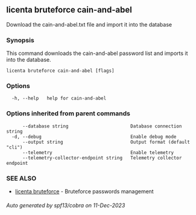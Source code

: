 ## licenta bruteforce cain-and-abel

Download the cain-and-abel.txt file and import it into the database

### Synopsis

This command downloads the cain-and-abel password list and imports it into the database.

```
licenta bruteforce cain-and-abel [flags]
```

### Options

```
  -h, --help   help for cain-and-abel
```

### Options inherited from parent commands

```
      --database string                       Database connection string
  -d, --debug                                 Enable debug mode
      --output string                         Output format (default "cli")
      --telemetry                             Enable telemetry
      --telemetry-collector-endpoint string   Telemetry collector endpoint
```

### SEE ALSO

* [licenta bruteforce](licenta_bruteforce.md)	 - Bruteforce passwords management

###### Auto generated by spf13/cobra on 11-Dec-2023
